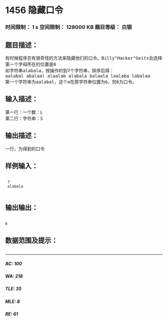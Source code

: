 # 1456 隐藏口令   
### 时间限制： 1 s     空间限制： 128000 KB     题目等级： 白银  
## 题目描述：  

<pre>
有时候程序员有很奇怪的方法来隐藏他们的口令。Billy"Hacker"Geits会选择一个字符串S（由L个小写字母组成，5<=L<=100,000），然后他把S顺时针绕成一个圈，每次取一个做开头字母并顺时针依次取字母而组成一个字符串。这样将得到一些字符串，他把它们排序后取出第一个字符串。把这个字符串的第一个字母在原字符串中的位置做为口令。
第一个字母所在的位置是0
如字符串alabala，按操作的到7个字符串，排序后得：
aalabal abalaal alaalab alabala balaala laalaba labalaa
第一个字符串为aalabal，这个a在原字符串位置为6，则6为口令。 
</pre>
  
  
## 输入描述：  

<pre>
第一行：一个数：L
第二行：字符串：S 
</pre>
  
  
## 输出描述：  

<pre>
一行，为得到的口令
</pre>
  
  
## 样例输入：  

<pre><code>
 7
 alabala

</code></pre>
  
  
## 输出输出：  

<pre><code>
6
</code></pre>
  
  
## 数据范围及提示：  

<pre>
</pre>
  
  
***  

##### AC: 100  
##### WA: 218  
##### TLE: 35  
##### MLE: 8  
##### RE: 61  
